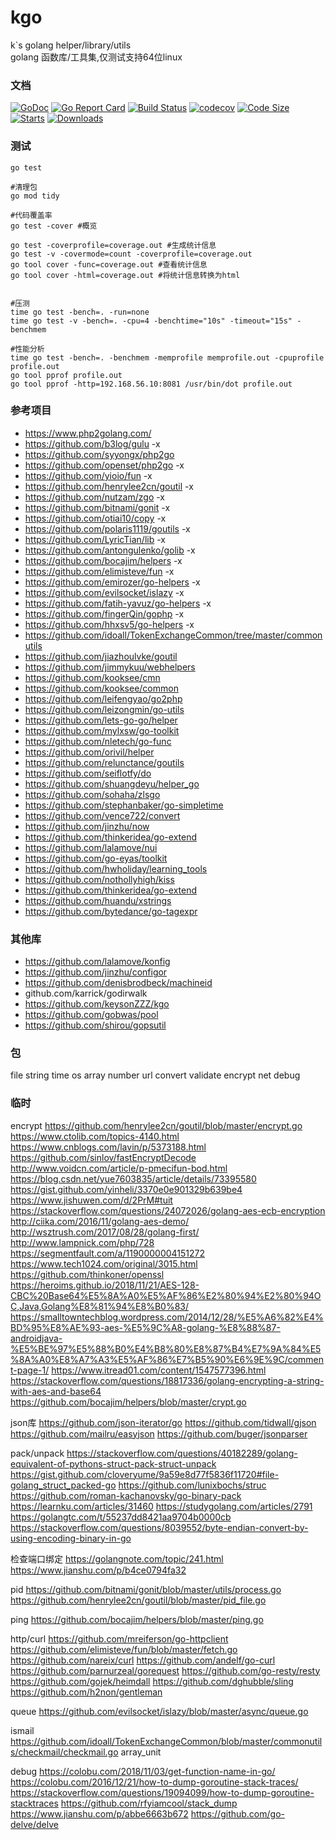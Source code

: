 # kgo
k`s golang helper/library/utils  
golang 函数库/工具集,仅测试支持64位linux

### 文档
[![GoDoc](https://godoc.org/github.com/kakuilan/kgo?status.svg)](https://godoc.org/github.com/kakuilan/kgo)
[![Go Report Card](https://goreportcard.com/badge/github.com/kakuilan/kgo)](https://goreportcard.com/report/github.com/kakuilan/kgo)
[![Build Status](https://travis-ci.org/kakuilan/kgo.svg?branch=master)](https://travis-ci.org/kakuilan/kgo)
[![codecov](https://codecov.io/gh/kakuilan/kgo/branch/master/graph/badge.svg)](https://codecov.io/gh/kakuilan/kgo)
[![Code Size](https://img.shields.io/github/languages/code-size/kakuilan/kgo.svg?style=flat-square)](https://github.com/kakuilan/kgo)
[![Starts](https://img.shields.io/github/stars/kakuilan/kgo.svg)](https://github.com/kakuilan/kgo)
[![Downloads](https://img.shields.io/github/downloads/kakuilan/kgo/total.svg)](https://github.com/kakuilan/kgo/releases)


### 测试
```shell
go test

#清理包
go mod tidy

#代码覆盖率
go test -cover #概览

go test -coverprofile=coverage.out #生成统计信息
go test -v -covermode=count -coverprofile=coverage.out
go tool cover -func=coverage.out #查看统计信息
go tool cover -html=coverage.out #将统计信息转换为html


#压测
time go test -bench=. -run=none
time go test -v -bench=. -cpu=4 -benchtime="10s" -timeout="15s" -benchmem

#性能分析
time go test -bench=. -benchmem -memprofile memprofile.out -cpuprofile profile.out
go tool pprof profile.out
go tool pprof -http=192.168.56.10:8081 /usr/bin/dot profile.out
```

### 参考项目
- https://www.php2golang.com/
- https://github.com/b3log/gulu -x
- https://github.com/syyongx/php2go
- https://github.com/openset/php2go -x
- https://github.com/yioio/fun  -x
- https://github.com/henrylee2cn/goutil -x
- https://github.com/nutzam/zgo -x
- https://github.com/bitnami/gonit  -x
- https://github.com/otiai10/copy   -x
- https://github.com/polaris1119/goutils    -x
- https://github.com/LyricTian/lib  -x
- https://github.com/antongulenko/golib -x
- https://github.com/bocajim/helpers    -x
- https://github.com/elimisteve/fun -x
- https://github.com/emirozer/go-helpers    -x
- https://github.com/evilsocket/islazy  -x
- https://github.com/fatih-yavuz/go-helpers -x
- https://github.com/fingerQin/gophp    -x
- https://github.com/hhxsv5/go-helpers  -x
- https://github.com/idoall/TokenExchangeCommon/tree/master/commonutils
- https://github.com/jiazhoulvke/goutil
- https://github.com/jimmykuu/webhelpers
- https://github.com/kooksee/cmn
- https://github.com/kooksee/common
- https://github.com/leifengyao/go2php
- https://github.com/leizongmin/go-utils
- https://github.com/lets-go-go/helper
- https://github.com/mylxsw/go-toolkit
- https://github.com/nletech/go-func
- https://github.com/orivil/helper
- https://github.com/relunctance/goutils
- https://github.com/seiflotfy/do
- https://github.com/shuangdeyu/helper_go
- https://github.com/sohaha/zlsgo
- https://github.com/stephanbaker/go-simpletime
- https://github.com/vence722/convert
- https://github.com/jinzhu/now
- https://github.com/thinkeridea/go-extend
- https://github.com/lalamove/nui
- https://github.com/go-eyas/toolkit
- https://github.com/hwholiday/learning_tools
- https://github.com/nothollyhigh/kiss
- https://github.com/thinkeridea/go-extend
- https://github.com/huandu/xstrings
- https://github.com/bytedance/go-tagexpr


### 其他库
- https://github.com/lalamove/konfig
- https://github.com/jinzhu/configor
- https://github.com/denisbrodbeck/machineid
- github.com/karrick/godirwalk
- https://github.com/keysonZZZ/kgo
- https://github.com/gobwas/pool
- https://github.com/shirou/gopsutil


### 包
file
string
time
os
array
number
url
convert
validate
encrypt
net
debug


### 临时


encrypt
https://github.com/henrylee2cn/goutil/blob/master/encrypt.go
https://www.ctolib.com/topics-4140.html
https://www.cnblogs.com/lavin/p/5373188.html
https://github.com/sinlov/fastEncryptDecode
http://www.voidcn.com/article/p-pmecifun-bod.html
https://blog.csdn.net/yue7603835/article/details/73395580
https://gist.github.com/yinheli/3370e0e901329b639be4
https://www.jishuwen.com/d/2PrM#tuit
https://stackoverflow.com/questions/24072026/golang-aes-ecb-encryption
http://ciika.com/2016/11/golang-aes-demo/
http://wsztrush.com/2017/08/28/golang-first/
http://www.lampnick.com/php/728
https://segmentfault.com/a/1190000004151272
https://www.tech1024.com/original/3015.html
https://github.com/thinkoner/openssl
https://heroims.github.io/2018/11/21/AES-128-CBC%20Base64%E5%8A%A0%E5%AF%86%E2%80%94%E2%80%94OC,Java,Golang%E8%81%94%E8%B0%83/
https://smalltowntechblog.wordpress.com/2014/12/28/%E5%A6%82%E4%BD%95%E8%AE%93-aes-%E5%9C%A8-golang-%E8%88%87-androidjava-%E5%BE%97%E5%88%B0%E4%B8%80%E8%87%B4%E7%9A%84%E5%8A%A0%E8%A7%A3%E5%AF%86%E7%B5%90%E6%9E%9C/comment-page-1/
https://www.itread01.com/content/1547577396.html
https://stackoverflow.com/questions/18817336/golang-encrypting-a-string-with-aes-and-base64
https://github.com/bocajim/helpers/blob/master/crypt.go



json库
https://github.com/json-iterator/go
https://github.com/tidwall/gjson
https://github.com/mailru/easyjson
https://github.com/buger/jsonparser

pack/unpack
https://stackoverflow.com/questions/40182289/golang-equivalent-of-pythons-struct-pack-struct-unpack
https://gist.github.com/cloveryume/9a59e8d77f5836f11720#file-golang_struct_packed-go
https://github.com/lunixbochs/struc
https://github.com/roman-kachanovsky/go-binary-pack
https://learnku.com/articles/31460
https://studygolang.com/articles/2791
https://golangtc.com/t/55237dd8421aa9704b0000cb
https://stackoverflow.com/questions/8039552/byte-endian-convert-by-using-encoding-binary-in-go

检查端口绑定
https://golangnote.com/topic/241.html
https://www.jianshu.com/p/b4ce0794fa32

pid
https://github.com/bitnami/gonit/blob/master/utils/process.go
https://github.com/henrylee2cn/goutil/blob/master/pid_file.go

ping
https://github.com/bocajim/helpers/blob/master/ping.go

http/curl
https://github.com/mreiferson/go-httpclient
https://github.com/elimisteve/fun/blob/master/fetch.go
https://github.com/nareix/curl
https://github.com/andelf/go-curl
https://github.com/parnurzeal/gorequest
https://github.com/go-resty/resty
https://github.com/gojek/heimdall
https://github.com/dghubble/sling
https://github.com/h2non/gentleman

queue
https://github.com/evilsocket/islazy/blob/master/async/queue.go

ismail
https://github.com/idoall/TokenExchangeCommon/blob/master/commonutils/checkmail/checkmail.go
array_unit


debug
https://colobu.com/2018/11/03/get-function-name-in-go/
https://colobu.com/2016/12/21/how-to-dump-goroutine-stack-traces/
https://stackoverflow.com/questions/19094099/how-to-dump-goroutine-stacktraces
https://github.com/rfyiamcool/stack_dump
https://www.jianshu.com/p/abbe6663b672
https://github.com/go-delve/delve


